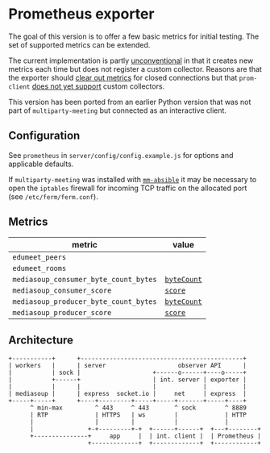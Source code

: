 # Prometheus exporter

The goal of this version is to offer a few basic metrics for
initial testing. The set of supported metrics can be extended.

The current implementation is partly
[unconventional](https://prometheus.io/docs/instrumenting/writing_exporters)
in that it creates new metrics each time but does not register a
custom collector. Reasons are that the exporter should
[clear out metrics](https://github.com/prometheus/client_python/issues/182)
for closed connections but that `prom-client`
[does not yet support](https://github.com/siimon/prom-client/issues/241)
custom collectors.

This version has been ported from an earlier Python version that was not part
of `multiparty-meeting` but connected as an interactive client.

## Configuration

See `prometheus` in `server/config/config.example.js` for options and
applicable defaults.

If `multiparty-meeting` was installed with 
[`mm-absible`](https://github.com/misi/mm-ansible)
it may be necessary to open the `iptables` firewall for incoming TCP traffic
on the allocated port (see `/etc/ferm/ferm.conf`).

## Metrics

| metric | value |
|--------|-------|
| `edumeet_peers`| |
| `edumeet_rooms`| |
| `mediasoup_consumer_byte_count_bytes`| [`byteCount`](https://mediasoup.org/documentation/v3/mediasoup/rtc-statistics/#Consumer-Statistics) |
| `mediasoup_consumer_score`| [`score`](https://mediasoup.org/documentation/v3/mediasoup/rtc-statistics/#Consumer-Statistics) |
| `mediasoup_producer_byte_count_bytes`| [`byteCount`](https://mediasoup.org/documentation/v3/mediasoup/rtc-statistics/#Producer-Statistics) |
| `mediasoup_producer_score`| [`score`](https://mediasoup.org/documentation/v3/mediasoup/rtc-statistics/#Producer-Statistics) |

## Architecture

```
+-----------+      +---------------------------------------------+
| workers   |      | server                    observer API      |
|           | sock |                    +------o------+----o-----+
|           +------+                    | int. server | exporter |
|           |      |                    |             |          |
| mediasoup |      | express  socket.io |     net     | express  |
+-----+-----+      +----+---------+-----+-----+-------+-----+----+
      ^ min-max         ^ 443     ^ 443       ^ sock        ^ 8889
      | RTP             | HTTPS   | ws        |             | HTTP
      |                 |         |           |             |
      |               +-+---------+-+  +------+------+  +---+--------+
      +---------------+     app     |  | int. client |  | Prometheus |
                      +-------------+  +-------------+  +------------+
```
